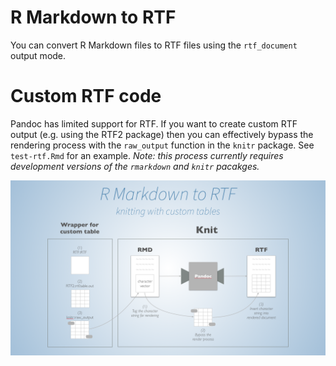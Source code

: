 # R Markdown to RTF

You can convert R Markdown files to RTF files using the `rtf_document` output mode.

# Custom RTF code

Pandoc has limited support for RTF. If you want to create custom RTF output (e.g. using the RTF2 package) then you can effectively bypass the rendering process with the `raw_output` function in the `knitr` package. See `test-rtf.Rmd` for an example. *Note: this process currently requires development versions of the `rmarkdown` and `knitr` pacakges.*

![](rmd2rtf.png)